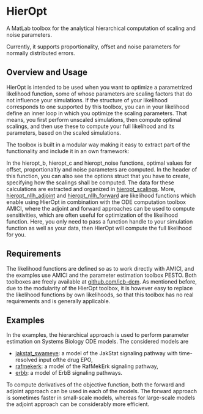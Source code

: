 # HierOpt

A MatLab toolbox for the analytical hierarchical computation of scaling and noise parameters. 

Currently, it supports proportionality, offset and noise parameters for normally distributed errors.

## Overview and Usage

HierOpt is intended to be used when you want to optimize a parametrized likelihood function, some of whose parameters are scaling factors that do not influence your simulations. If the structure of your likelihood corresponds to one supported by this toolbox, you can in your likelihood define an inner loop in which you optimize the scaling parameters. That means, you first perform unscaled simulations, then compute optimal scalings, and then use these to compute your full likelihood and its parameters, based on the scaled simulations.

The toolbox is built in a modular way making it easy to extract part of the functionality and include it in an own framework:

In the hieropt_b, hieropt_c and hieropt_noise functions, optimal values for offset, proportionaltiy and noise parameters are computed. In the header of this function, you can also see the options struct that you have to create, specifying how the scalings shall be computed. The data for these calculations are extracted and organized in [hieropt_scalings](hieropt_scalings.m). More, [hieropt_nllh_adjoint](hieropt_nllh_adjoint.m) and [hieropt_nllh_forward](hieropt_nllh_forward.m) are likelihood functions which enable using HierOpt in combination with the ODE computation toolbox AMICI, where the adjoint and forward approaches can be used to compute sensitivities, which are often useful for optimization of the likelihood function. Here, you only need to pass a function handle to your simulation function as well as your data, then HierOpt will compute the full likelihood for you.

## Requirements

The likelihood functions are defined so as to work directly with AMICI, and the examples use AMICI and the parameter estimation toolbox PESTO. Both toolboxes are freely available at [github.com/icb-dcm](https://github.com/icb-dcm).
As mentioned before, due to the modularity of the HierOpt toolbox, it is however easy to replace the likelihood functions by own likelihoods, so that this toolbox has no real requirements and is generally applicable.

## Examples

In the examples, the hierarchical approach is used to perform parameter estimation on Systems Biology ODE models. The considered models are

* [jakstat_swameye](examples/jakstat_swameye): a model of the JakStat signaling pathway with time-resolved input ofthe drug EPO,
* [rafmekerk](examples/rafmekerk): a model of the RafMekErk signaling pathway,
* [erbb](examples/erbb):  a model of ErbB signaling pathways.

To compute derivatives of the objective function, both the forward and adjoint approach can be used in each of the models. The forward approach is sometimes faster in small-scale models, whereas for large-scale models the adjoint approach can be considerably more efficient.